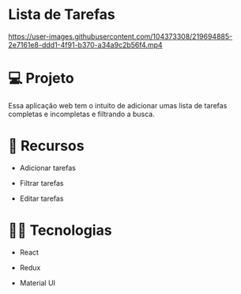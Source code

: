 # Lista de Tarefas



https://user-images.githubusercontent.com/104373308/219694885-2e7161e8-ddd1-4f91-b370-a34a9c2b56f4.mp4





</p>

# :computer: Projeto
Essa aplicação web tem o intuito de adicionar umas lista de tarefas completas e incompletas e filtrando a busca.

# :pushpin: Recursos

- Adicionar tarefas

- Filtrar tarefas

- Editar tarefas

# :technologist: Tecnologias
 
- React

- Redux

- Material UI












